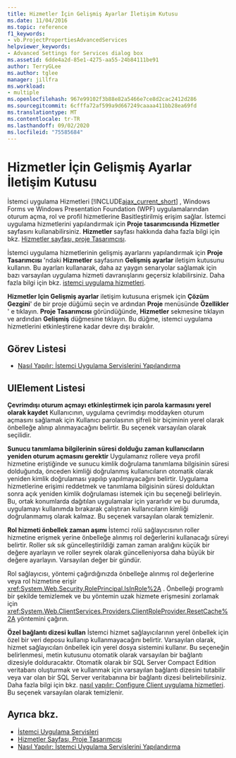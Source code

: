 ```yaml
---
title: Hizmetler İçin Gelişmiş Ayarlar İletişim Kutusu
ms.date: 11/04/2016
ms.topic: reference
f1_keywords:
- vb.ProjectPropertiesAdvancedServices
helpviewer_keywords:
- Advanced Settings for Services dialog box
ms.assetid: 6dde4a2d-85e1-4275-aa55-24b84111be91
author: TerryGLee
ms.author: tglee
manager: jillfra
ms.workload:
- multiple
ms.openlocfilehash: 967e99102f3b88e82a5466e7ce8d2cac2412d286
ms.sourcegitcommit: 6cfffa72af599a9d667249caaaa411bb28ea69fd
ms.translationtype: MT
ms.contentlocale: tr-TR
ms.lasthandoff: 09/02/2020
ms.locfileid: "75585684"
---
```

# <a name="advanced-settings-for-services-dialog-box"></a>Hizmetler İçin Gelişmiş Ayarlar İletişim Kutusu
İstemci uygulama Hizmetleri [!INCLUDE[ajax_current_short](../../ide/reference/includes/ajax_current_short_md.md)] , Windows Forms ve Windows Presentation Foundation (WPF) uygulamalarından oturum açma, rol ve profil hizmetlerine Basitleştirilmiş erişim sağlar. İstemci uygulama hizmetlerini yapılandırmak için **Proje tasarımcısında** **Hizmetler** sayfasını kullanabilirsiniz. **Hizmetler** sayfası hakkında daha fazla bilgi için bkz. [Hizmetler sayfası, proje Tasarımcısı](../../ide/reference/services-page-project-designer.md).

İstemci uygulama hizmetlerinin gelişmiş ayarlarını yapılandırmak için **Proje Tasarımcısı** 'ndaki **Hizmetler** sayfasının **Gelişmiş ayarlar** iletişim kutusunu kullanın. Bu ayarları kullanarak, daha az yaygın senaryolar sağlamak için bazı varsayılan uygulama hizmeti davranışlarını geçersiz kılabilirsiniz. Daha fazla bilgi için bkz. [istemci uygulama hizmetleri](/dotnet/framework/common-client-technologies/client-application-services).

**Hizmetler Için Gelişmiş ayarlar** iletişim kutusuna erişmek için **Çözüm Gezgini**' de bir proje düğümü seçin ve ardından **Proje** menüsünde **Özellikler** ' e tıklayın. **Proje Tasarımcısı** göründüğünde, **Hizmetler** sekmesine tıklayın ve ardından **Gelişmiş** düğmesine tıklayın. Bu düğme, istemci uygulama hizmetlerini etkinleştirene kadar devre dışı bırakılır.

## <a name="task-list"></a>Görev Listesi

- [Nasıl Yapılır: İstemci Uygulama Servislerini Yapılandırma](/dotnet/framework/common-client-technologies/how-to-configure-client-application-services)

## <a name="uielement-list"></a>UIElement Listesi

 **Çevrimdışı oturum açmayı etkinleştirmek için parola karmasını yerel olarak kaydet** Kullanıcının, uygulama çevrimdışı moddayken oturum açmasını sağlamak için Kullanıcı parolasının şifreli bir biçiminin yerel olarak önbelleğe alınıp alınmayacağını belirtir. Bu seçenek varsayılan olarak seçilidir.

 **Sunucu tanımlama bilgilerinin süresi dolduğu zaman kullanıcıların yeniden oturum açmasını gerektir** Uygulamanız rollere veya profil hizmetine eriştiğinde ve sunucu kimlik doğrulama tanımlama bilgisinin süresi dolduğunda, önceden kimliği doğrulanmış kullanıcıların otomatik olarak yeniden kimlik doğrulaması yapılıp yapılmayacağını belirtir. Uygulama hizmetlerine erişimi reddetmek ve tanımlama bilgisinin süresi dolduktan sonra açık yeniden kimlik doğrulaması istemek için bu seçeneği belirleyin. Bu, ortak konumlarda dağıtılan uygulamalar için yararlıdır ve bu durumda, uygulamayı kullanımda bırakarak çalıştıran kullanıcıların kimliği doğrulanmamış olarak kalmaz. Bu seçenek varsayılan olarak temizlenir.

 **Rol hizmeti önbellek zaman aşımı** İstemci rolü sağlayıcısının roller hizmetine erişmek yerine önbelleğe alınmış rol değerlerini kullanacağı süreyi belirtir. Roller sık sık güncelleştirildiği zaman zaman aralığını küçük bir değere ayarlayın ve roller seyrek olarak güncelleniyorsa daha büyük bir değere ayarlayın. Varsayılan değer bir gündür.

Rol sağlayıcısı, yöntemi çağırdığınızda önbelleğe alınmış rol değerlerine veya rol hizmetine erişir <xref:System.Web.Security.RolePrincipal.IsInRole%2A> . Önbelleği programlı bir şekilde temizlemek ve bu yöntemin uzak hizmete erişmesini zorlamak için <xref:System.Web.ClientServices.Providers.ClientRoleProvider.ResetCache%2A> yöntemini çağırın.

 **Özel bağlantı dizesi kullan** İstemci hizmet sağlayıcılarının yerel önbellek için özel bir veri deposu kullanıp kullanmayacağını belirtir. Varsayılan olarak, hizmet sağlayıcıları önbellek için yerel dosya sistemini kullanır. Bu seçeneğin belirlenmesi, metin kutusunu otomatik olarak varsayılan bir bağlantı dizesiyle dolduracaktır. Otomatik olarak bir SQL Server Compact Edition veritabanı oluşturmak ve kullanmak için varsayılan bağlantı dizesini tutabilir veya var olan bir SQL Server veritabanına bir bağlantı dizesi belirtebilirsiniz. Daha fazla bilgi için bkz. [nasıl yapılır: Configure Client uygulama hizmetleri](/dotnet/framework/common-client-technologies/how-to-configure-client-application-services). Bu seçenek varsayılan olarak temizlenir.

## <a name="see-also"></a>Ayrıca bkz.

- [İstemci Uygulama Servisleri](/dotnet/framework/common-client-technologies/client-application-services)
- [Hizmetler Sayfası, Proje Tasarımcısı](../../ide/reference/services-page-project-designer.md)
- [Nasıl Yapılır: İstemci Uygulama Servislerini Yapılandırma](/dotnet/framework/common-client-technologies/how-to-configure-client-application-services)
